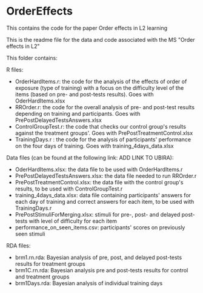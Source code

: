# OrderEffects
This contains the code for the paper Order effects in L2 learning

This is the readme file for the data and code associated with the MS "Order effects in L2"

This folder contains:

R files: 
- OrderHardItems.r: the code for the analysis of the effects of order of exposure (type of training) with a focus on the difficulty level of the items (based on pre- and post-tests results). Goes with OderHardItems.xlsx
- RROrder.r: the code for the overall analysis of pre- and post-test results depending on training and participants. Goes with PrePostDelayedTestsAnswers.xlsx
- ControlGroupTest.r: the code that checks our control group's results against the treatment groups'. Goes with PrePostTreatmentControl.xlsx 
- TrainingDays.r : the code for the analysis of participants' performance on the four days of training. Goes with training_4days_data.xlsx

Data files (can be found at the following link: ADD LINK TO UBIRA):
- OderHardItems.xlsx: the data file to be used with OrderHardItems.r
- PrePostDelayedTestsAnswers.xlsx: the data file needed to run  RROrder.r
- PrePostTreatmentControl.xlsx: the data file with the control group's results, to be used with ControlGroupTest.r 
- training_4days_data.xlsx: data file containing participants' answers for each day of training and correct answers for each item, to be used with TrainingDays.r 
- PrePostStimuliForMerging.xlsx: stimuli for pre-, post- and delayed post-tests with level of difficulty for each item
- performance_on_seen_items.csv: participants' scores on previously seen stimuli

RDA files:
- brm1.rn.rda: Bayesian analysis of pre, post, and delayed post-tests results for treatment groups
- brm1C.rn.rda: Bayesian analysis pre and post-tests results for control and treatment groups
- brm1Days.rda: Bayesian analysis of individual training days
